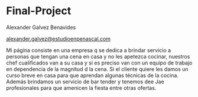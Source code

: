 # Final-Project
Alexander Galvez Benavides

alexander.galvez@estudioenpenascal.com


Mi página consiste en una empresa q se dedica a brindar servicio a personas que tengan una cena en casa y no les apetezca cocinar, nuestros chef cualificados van a su casa y si es preciso van con un equipo de trabajo en dependencia de la magnitud d la cena. Si el cliente quiere les damos un curso breve en casa para que aprendan algunas técnicas de la cocina. Además brindamos un servicio de bar tender y tenemos dee Jae profesionales para que amenicen la fiesta entre otras ofertas.


